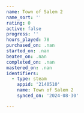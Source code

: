 ```yaml
---
name: Town of Salem 2
name_sort: ''
rating: 0
active: false
progress: ''
hours_played: 78
purchased_on: .nan
started_on: .nan
beaten_on: .nan
completed_on: .nan
mastered_on: .nan
identifiers:
  - type: steam
    appid: '2140510'
    name: Town of Salem 2
    synced_on: '2024-08-30'

---
```

